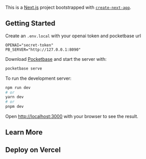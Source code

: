 This is a [Next.js](https://nextjs.org/) project bootstrapped with [`create-next-app`](https://github.com/vercel/next.js/tree/canary/packages/create-next-app).

## Getting Started

Create an `.env.local` with your openai token and pocketbase url

```
OPENAI="secret-token"
PB_SERVER="http://127.0.0.1:8090"
```

Download [Pocketbase](https://pocketbase.io/) and start the server with:

```bash
pocketbase serve
```

To run the development server:

```bash
npm run dev
# or
yarn dev
# or
pnpm dev
```

Open [http://localhost:3000](http://localhost:3000) with your browser to see the result.

## Learn More

## Deploy on Vercel

